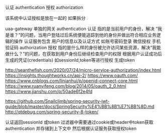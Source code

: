 

认证 authentication
授权 authorization

该系统中认证授权是放在一起的  如果拆分 

uaa-gateway  单独的网关
authentication 认证 指的是当前用户的身份，解决 “我是谁？”的问题，当用户登陆过后系统便能追踪到他的身份并做出符合相应业务逻辑的操作 
    认证服务包含 用户的信息以及认证方式 如账号密码登录 微信授权  手机验证码 
authorization 授权 指的是什么样的身份被允许访问某些资源，解决“我能做什么？”的问题，在获取到用户身份后继续检查用户的权限
    根据用户认证成功后生成的凭证(credentials) 如sessionId,token等进行授权 生成token
    
    
http://seanthefish.com/2020/07/24/micro-service-authorization/index.html
https://insights.thoughtworks.cn/api-2/
https://www.oauth.com/
https://www.cnblogs.com/linianhui/p/openid-connect-core.html
https://www.ruanyifeng.com/blog/2014/05/oauth_2_0.html
https://www.jianshu.com/p/50ade6f2e4fd

https://github.com/Snailclimb/spring-security-jwt-guide/blob/master/docs/SpringSecurity%E4%BB%8B%E7%BB%8D.md
http://qtdebug.com/spring-security-8-token/

认证返回sessionId 或token
    过滤器中需要通过cookie或header中token获取authentication 并存储到上下文中
然后根据认证服务获取授权token